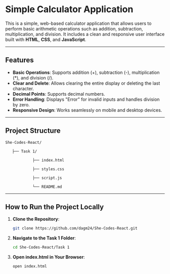 # Simple Calculator Application

This is a simple, web-based calculator application that allows users to perform basic arithmetic operations such as addition, subtraction, multiplication, and division. It includes a clean and responsive user interface built with **HTML**, **CSS**, and **JavaScript**.

---

## Features

- **Basic Operations**: Supports addition (+), subtraction (-), multiplication (*), and division (/).
- **Clear and Delete**: Allows clearing the entire display or deleting the last character.
- **Decimal Points**: Supports decimal numbers.
- **Error Handling**: Displays "Error" for invalid inputs and handles division by zero.
- **Responsive Design**: Works seamlessly on mobile and desktop devices.

---

## Project Structure

    She-Codes-React/ 

       ├── Task 1/

                ├── index.html

                ├── styles.css

                ├── script.js 

                └── README.md 
                

---

## How to Run the Project Locally

1. **Clone the Repository**:
   ```bash
   git clone https://github.com/dagm24/She-Codes-React.git

2. **Navigate to the Task 1 Folder**:

   ```bash
   cd She-Codes-React/Task 1

3. **Open index.html in Your Browser**:

   ```bash
   open index.html


